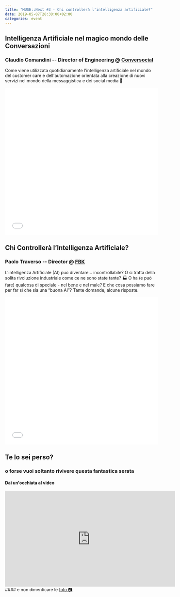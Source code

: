 ```yaml
---
title: "MUSE::Next #3 - Chi controllerà l'intelligenza artificiale?"
date: 2019-05-07T20:30:00+02:00
categories: event
---
```


## Intelligenza Artificiale nel magico mondo delle Conversazioni

### Claudio Comandini -- Director of Engineering @ [Conversocial](https://www.conversocial.com/)

Come viene utilizzata quotidianamente l'intelligenza artificiale nel mondo del customer care e dell'automazione orientata alla creazione di nuovi servizi nel mondo della messaggistica e dei social media 👥

<iframe src="//www.slideshare.net/slideshow/embed_code/key/GZisONfdOEMLQt" width="100%" height="485" frameborder="0" marginwidth="0" marginheight="0" scrolling="no" allowfullscreen> </iframe>

## Chi Controllerà l’Intelligenza Artificiale?

### Paolo Traverso -- Director @ [FBK](//www.fbk.eu)

L’intelligenza Artificiale (AI) può diventare… incontrollabile? O si tratta della solita rivoluzione industriale come ce ne sono state tante? 🏭 O ha (e può fare) qualcosa di speciale - nel bene e nel male? E che cosa possiamo fare per far sì che sia una “buona AI”? Tante domande, alcune risposte.

<iframe src="//www.slideshare.net/slideshow/embed_code/key/Mj6oLkpRLvOcGa" width="100%" height="485" frameborder="0" marginwidth="0" marginheight="0" scrolling="no" allowfullscreen> </iframe>

## Te lo sei perso?

### o forse vuoi soltanto rivivere questa fantastica serata

<section class="fb-links">

#### Dai un'occhiata al video

<iframe width="560" height="315" src="https://www.youtube.com/embed/tYcnLjNjAGc" frameborder="0" allow="accelerometer; autoplay; clipboard-write; encrypted-media; gyroscope; picture-in-picture" allowfullscreen></iframe>
#### e non dimenticare le <a id="fb_photo_album" class="btn-facebook" target="_blank" href="//bit.ly/musenext3p">foto &#128247;</a>
</section>
